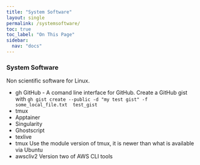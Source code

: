 ```yaml
---
title: "System Software"
layout: single
permalink: /systemsoftware/
toc: true
toc_label: "On This Page"
sidebar:
  nav: "docs"
---
```


### System Software 

Non scientific software for Linux.

  * gh GitHub - A comand line interface for GitHub. Create a GitHub gist with `gh gist create --public -d "my test gist" -f some_local_file.txt  test_gist
`
  * tmux 
  * Apptainer
  * Singularity
  * Ghostscript
  * texlive
  * tmux Use the module version of tmux, it is newer than what is available via Ubuntu
  * awscliv2  Version two of AWS CLI tools
